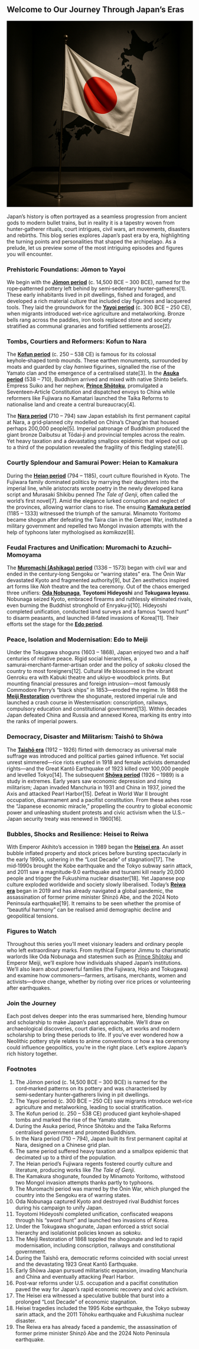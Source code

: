 ## Welcome to Our Journey Through Japan’s Eras

![Japanese flag](./img/japanese_flag.png)

Japan’s history is often portrayed as a seamless progression from ancient gods to modern bullet trains, but in reality it is a tapestry woven from hunter‑gatherer rituals, court intrigues, civil wars, art movements, disasters and rebirths.  This blog series explores Japan’s past era by era, highlighting the turning points and personalities that shaped the archipelago.  As a prelude, let us preview some of the most intriguing episodes and figures you will encounter.

### Prehistoric Foundations: Jōmon to Yayoi

We begin with the [**Jōmon period**](./blog_posts/jomon_blog_post.md) (c. 14,500 BCE – 300 BCE), named for the rope‑patterned pottery left behind by semi‑sedentary hunter‑gatherers[1].  These early inhabitants lived in pit dwellings, fished and foraged, and developed a rich material culture that included clay figurines and lacquered tools.  They laid the groundwork for the [**Yayoi period**](./blog_posts/yayoi_blog_post.md) (c. 300 BCE – 250 CE), when migrants introduced wet‑rice agriculture and metalworking.  Bronze bells rang across the paddies, iron tools replaced stone and society stratified as communal granaries and fortified settlements arose[2].

### Tombs, Courtiers and Reformers: Kofun to Nara

The [**Kofun period**](./blog_posts/kofun_blog_post.md) (c. 250 – 538 CE) is famous for its colossal keyhole‑shaped tomb mounds.  These earthen monuments, surrounded by moats and guarded by clay *haniwa* figurines, signalled the rise of the Yamato clan and the emergence of a centralised state[3].  In the [**Asuka period**](./blog_posts/asuka_blog_post.md) (538 – 710), Buddhism arrived and mixed with native Shinto beliefs.  Empress Suiko and her nephew, [**Prince Shōtoku**](./blog_posts/prince_shotoku_blog_post.md), promulgated a Seventeen‑Article Constitution and dispatched envoys to China while reformers like Fujiwara no Kamatari launched the Taika Reforms to nationalise land and create a central bureaucracy[4].

The [**Nara period**](./blog_posts/nara_blog_post.md) (710 – 794) saw Japan establish its first permanent capital at Nara, a grid‑planned city modelled on China’s Chang’an that housed perhaps 200,000 people[5].  Imperial patronage of Buddhism produced the giant bronze Daibutsu at Tōdai‑ji and provincial temples across the realm.  Yet heavy taxation and a devastating smallpox epidemic that wiped out up to a third of the population revealed the fragility of this fledgling state[6].

### Courtly Splendour and Samurai Power: Heian to Kamakura

During the [**Heian period**](./blog_posts/heian_blog_post.md) (794 – 1185), court culture flourished in Kyoto.  The Fujiwara family dominated politics by marrying their daughters into the imperial line, while aristocrats wrote poetry in the newly developed kana script and Murasaki Shikibu penned *The Tale of Genji*, often called the world’s first novel[7].  Amid the elegance lurked corruption and neglect of the provinces, allowing warrior clans to rise.  The ensuing [**Kamakura period**](./blog_posts/kamakura_blog_post.md) (1185 – 1333) witnessed the triumph of the samurai.  Minamoto Yoritomo became shogun after defeating the Taira clan in the Genpei War, instituted a military government and repelled two Mongol invasion attempts with the help of typhoons later mythologised as *kamikaze*[8].

### Feudal Fractures and Unification: Muromachi to Azuchi–Momoyama

The [**Muromachi (Ashikaga) period**](./blog_posts/muromachi_blog_post.md) (1336 – 1573) began with civil war and ended in the century‑long Sengoku or “warring states” era.  The Ōnin War devastated Kyoto and fragmented authority[9], but Zen aesthetics inspired art forms like *Noh* theatre and the tea ceremony.  Out of the chaos emerged three unifiers: [**Oda Nobunaga**](./blog_posts/oda_nobunaga_blog_post.md), **Toyotomi Hideyoshi** and **Tokugawa Ieyasu**.  Nobunaga seized Kyoto, embraced firearms and ruthlessly eliminated rivals, even burning the Buddhist stronghold of Enryaku‑ji[10].  Hideyoshi completed unification, conducted land surveys and a famous “sword hunt” to disarm peasants, and launched ill‑fated invasions of Korea[11].  Their efforts set the stage for the [**Edo period**](./blog_posts/edo_blog_post.md).

### Peace, Isolation and Modernisation: Edo to Meiji

Under the Tokugawa shoguns (1603 – 1868), Japan enjoyed two and a half centuries of relative peace.  Rigid social hierarchies, a samurai‑merchant‑farmer‑artisan order and the policy of *sakoku* closed the country to most foreigners[12].  Cultural life blossomed in the vibrant Genroku era with Kabuki theatre and ukiyo‑e woodblock prints.  But mounting financial pressures and foreign intrusion—most famously Commodore Perry’s “black ships” in 1853—eroded the regime.  In 1868 the [**Meiji Restoration**](./blog_posts/meiji_blog_post.md) overthrew the shogunate, restored imperial rule and launched a crash course in Westernisation: conscription, railways, compulsory education and constitutional government[13].  Within decades Japan defeated China and Russia and annexed Korea, marking its entry into the ranks of imperial powers.

### Democracy, Disaster and Militarism: Taishō to Shōwa

The [**Taishō era**](./blog_posts/taisho_blog_post.md) (1912 – 1926) flirted with democracy as universal male suffrage was introduced and political parties gained influence.  Yet social unrest simmered—rice riots erupted in 1918 and female activists demanded rights—and the Great Kantō Earthquake of 1923 killed over 100,000 people and levelled Tokyo[14].  The subsequent [**Shōwa period**](./blog_posts/showa_blog_post.md) (1926 – 1989) is a study in extremes.  Early years saw economic depression and rising militarism; Japan invaded Manchuria in 1931 and China in 1937, joined the Axis and attacked Pearl Harbor[15].  Defeat in World War II brought occupation, disarmament and a pacifist constitution.  From these ashes rose the “Japanese economic miracle,” propelling the country to global economic power and unleashing student protests and civic activism when the U.S.–Japan security treaty was renewed in 1960[16].

### Bubbles, Shocks and Resilience: Heisei to Reiwa

With Emperor Akihito’s accession in 1989 began the [**Heisei era**](./blog_posts/heisei_blog_post.md).  An asset bubble inflated property and stock prices before bursting spectacularly in the early 1990s, ushering in the “Lost Decade” of stagnation[17].  The mid‑1990s brought the Kobe earthquake and the Tokyo subway sarin attack, and 2011 saw a magnitude‑9.0 earthquake and tsunami kill nearly 20,000 people and trigger the Fukushima nuclear disaster[18].  Yet Japanese pop culture exploded worldwide and society slowly liberalised.  Today’s [**Reiwa era**](./blog_posts/reiwa_blog_post.md) began in 2019 and has already navigated a global pandemic, the assassination of former prime minister Shinzō Abe, and the 2024 Noto Peninsula earthquake[19].  It remains to be seen whether the promise of “beautiful harmony” can be realised amid demographic decline and geopolitical tensions.

### Figures to Watch

Throughout this series you’ll meet visionary leaders and ordinary people who left extraordinary marks.  From mythical Emperor Jimmu to charismatic warlords like Oda Nobunaga and statesmen such as [Prince Shōtoku](./blog_posts/prince_shotoku_blog_post.md) and Emperor Meiji, we’ll explore how individuals shaped Japan’s institutions.  We’ll also learn about powerful families (the Fujiwara, Hojo and Tokugawa) and examine how commoners—farmers, artisans, merchants, women and activists—drove change, whether by rioting over rice prices or volunteering after earthquakes.

### Join the Journey

Each post delves deeper into the eras summarised here, blending humour and scholarship to make Japan’s past approachable.  We’ll draw on archaeological discoveries, court diaries, edicts, art works and modern scholarship to bring these periods to life.  If you’ve ever wondered how a Neolithic pottery style relates to anime conventions or how a tea ceremony could influence geopolitics, you’re in the right place.  Let’s explore Japan’s rich history together.

### Footnotes

1. The Jōmon period (c. 14,500 BCE – 300 BCE) is named for the cord‑marked patterns on its pottery and was characterised by semi‑sedentary hunter‑gatherers living in pit dwellings.
2. The Yayoi period (c. 300 BCE – 250 CE) saw migrants introduce wet‑rice agriculture and metalworking, leading to social stratification.
3. The Kofun period (c. 250 – 538 CE) produced giant keyhole‑shaped tombs and marked the rise of the Yamato state.
4. During the Asuka period, Prince Shōtoku and the Taika Reforms centralised government and promoted Buddhism.
5. In the Nara period (710 – 794), Japan built its first permanent capital at Nara, designed on a Chinese grid plan.
6. The same period suffered heavy taxation and a smallpox epidemic that decimated up to a third of the population.
7. The Heian period’s Fujiwara regents fostered courtly culture and literature, producing works like *The Tale of Genji*.
8. The Kamakura shogunate, founded by Minamoto Yoritomo, withstood two Mongol invasion attempts thanks partly to typhoons.
9. The Muromachi period was marred by the Ōnin War, which plunged the country into the Sengoku era of warring states.
10. Oda Nobunaga captured Kyoto and destroyed rival Buddhist forces during his campaign to unify Japan.
11. Toyotomi Hideyoshi completed unification, confiscated weapons through his “sword hunt” and launched two invasions of Korea.
12. Under the Tokugawa shogunate, Japan enforced a strict social hierarchy and isolationist policies known as *sakoku*.
13. The Meiji Restoration of 1868 toppled the shogunate and led to rapid modernisation, including conscription, railways and constitutional government.
14. During the Taishō era, democratic reforms coincided with social unrest and the devastating 1923 Great Kantō Earthquake.
15. Early Shōwa Japan pursued militaristic expansion, invading Manchuria and China and eventually attacking Pearl Harbor.
16. Post‑war reforms under U.S. occupation and a pacifist constitution paved the way for Japan’s rapid economic recovery and civic activism.
17. The Heisei era witnessed a speculative bubble that burst into a prolonged “Lost Decade” of economic stagnation.
18. Heisei tragedies included the 1995 Kobe earthquake, the Tokyo subway sarin attack, and the 2011 Tōhoku earthquake and Fukushima nuclear disaster.
19. The Reiwa era has already faced a pandemic, the assassination of former prime minister Shinzō Abe and the 2024 Noto Peninsula earthquake.